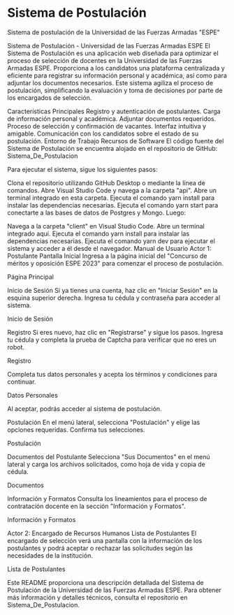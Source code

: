 # Sistema de Postulación
Sistema de postulación de la Universidad de las Fuerzas Armadas "ESPE"

Sistema de Postulación - Universidad de las Fuerzas Armadas ESPE
El Sistema de Postulación es una aplicación web diseñada para optimizar el proceso de selección de docentes en la Universidad de las Fuerzas Armadas ESPE. Proporciona a los candidatos una plataforma centralizada y eficiente para registrar su información personal y académica, así como para adjuntar los documentos necesarios. Este sistema agiliza el proceso de postulación, simplificando la evaluación y toma de decisiones por parte de los encargados de selección.

Características Principales
Registro y autenticación de postulantes.
Carga de información personal y académica.
Adjuntar documentos requeridos.
Proceso de selección y confirmación de vacantes.
Interfaz intuitiva y amigable.
Comunicación con los candidatos sobre el estado de su postulación.
Entorno de Trabajo
Recursos de Software
El código fuente del Sistema de Postulación se encuentra alojado en el repositorio de GitHub: Sistema_De_Postulacion

Para ejecutar el sistema, sigue los siguientes pasos:

Clona el repositorio utilizando GitHub Desktop o mediante la línea de comandos.
Abre Visual Studio Code y navega a la carpeta "api". Abre un terminal integrado en esta carpeta.
Ejecuta el comando yarn install para instalar las dependencias necesarias.
Ejecuta el comando yarn start para conectarte a las bases de datos de Postgres y Mongo.
Luego:

Navega a la carpeta "client" en Visual Studio Code. Abre un terminal integrado aquí.
Ejecuta el comando yarn install para instalar las dependencias necesarias.
Ejecuta el comando yarn dev para ejecutar el sistema y acceder a él desde el navegador.
Manual de Usuario
Actor 1: Postulante
Pantalla Inicial
Ingresa a la página inicial del "Concurso de méritos y oposición ESPE 2023" para comenzar el proceso de postulación.

Página Principal

Inicio de Sesión
Si ya tienes una cuenta, haz clic en "Iniciar Sesión" en la esquina superior derecha. Ingresa tu cédula y contraseña para acceder al sistema.

Inicio de Sesión

Registro
Si eres nuevo, haz clic en "Registrarse" y sigue los pasos. Ingresa tu cédula y completa la prueba de Captcha para verificar que no eres un robot.

Registro

Completa tus datos personales y acepta los términos y condiciones para continuar.

Datos Personales

Al aceptar, podrás acceder al sistema de postulación.

Postulación
En el menú lateral, selecciona "Postulación" y elige las opciones requeridas. Confirma tus selecciones.

Postulación

Documentos del Postulante
Selecciona "Sus Documentos" en el menú lateral y carga los archivos solicitados, como hoja de vida y copia de cédula.

Documentos

Información y Formatos
Consulta los lineamientos para el proceso de contratación docente en la sección "Información y Formatos".

Información y Formatos

Actor 2: Encargado de Recursos Humanos
Lista de Postulantes
El encargado de selección verá una pantalla con la información de los postulantes y podrá aceptar o rechazar las solicitudes según las necesidades de la institución.

Lista de Postulantes

Este README proporciona una descripción detallada del Sistema de Postulación de la Universidad de las Fuerzas Armadas ESPE. Para obtener más información y detalles técnicos, consulta el repositorio en Sistema_De_Postulacion.
